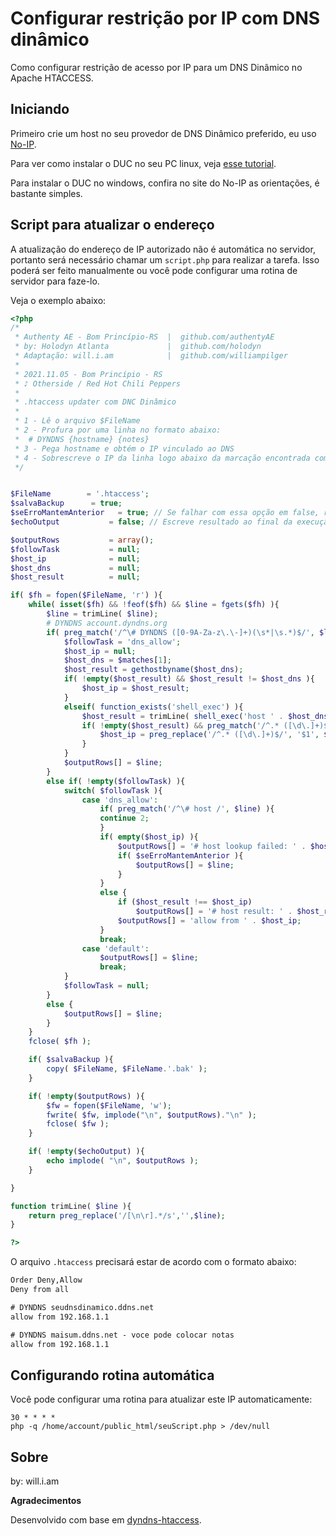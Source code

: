 # Configurar restrição por IP com DNS dinâmico

Como configurar restrição de acesso por IP para um DNS Dinâmico no Apache HTACCESS.

## Iniciando

Primeiro crie um host no seu provedor de DNS Dinâmico preferido, eu uso [No-IP](noip.com).

Para ver como instalar o DUC no seu PC linux, veja [esse tutorial](../ubuntu_server/configurew_no-ip.md).

Para instalar o DUC no windows, confira no site do No-IP as orientações, é bastante simples.

## Script para atualizar o endereço

A atualização do endereço de IP autorizado não é automática no servidor, portanto será necessário chamar um `script.php` para realizar a tarefa.
Isso poderá ser feito manualmente ou você pode configurar uma rotina de servidor para faze-lo.

Veja o exemplo abaixo:

```php
<?php
/*
 * Authenty AE - Bom Princípio-RS  |  github.com/authentyAE
 * by: Holodyn Atlanta             |  github.com/holodyn
 * Adaptação: will.i.am            |  github.com/williampilger
 *
 * 2021.11.05 - Bom Princípio - RS
 * ♪ Otherside / Red Hot Chili Peppers
 * 
 * .htaccess updater com DNC Dinâmico
 * 
 * 1 - Lê o arquivo $FileName
 * 2 - Profura por uma linha no formato abaixo:
 *  # DYNDNS {hostname} {notes}
 * 3 - Pega hostname e obtém o IP vinculado ao DNS
 * 4 - Sobrescreve o IP da linha logo abaixo da marcação encontrada com o IP obtido da pesquisa do passo 3.
 */


$FileName        = '.htaccess';
$salvaBackup      = true;
$seErroMantemAnterior   = true; // Se falhar com essa opção em false, remove o IP anterior
$echoOutput           = false; // Escreve resultado ao final da execução

$outputRows           = array();
$followTask           = null;
$host_ip              = null;
$host_dns             = null;
$host_result          = null;

if( $fh = fopen($FileName, 'r') ){
    while( isset($fh) && !feof($fh) && $line = fgets($fh) ){
        $line = trimLine( $line);
        # DYNDNS account.dyndns.org
        if( preg_match('/^\# DYNDNS ([0-9A-Za-z\.\-]+)(\s*|\s.*)$/', $line, $matches) ){
            $followTask = 'dns_allow';
            $host_ip = null;
            $host_dns = $matches[1];
            $host_result = gethostbyname($host_dns);
            if( !empty($host_result) && $host_result != $host_dns ){
                $host_ip = $host_result;
            }
            elseif( function_exists('shell_exec') ){
                $host_result = trimLine( shell_exec('host ' . $host_dns) );
                if( !empty($host_result) && preg_match('/^.* ([\d\.]+)$/', $host_result) ){
                    $host_ip = preg_replace('/^.* ([\d\.]+)$/', '$1', $host_result);
                }
            }
            $outputRows[] = $line;
        }
        else if( !empty($followTask) ){
            switch( $followTask ){
                case 'dns_allow':
                    if( preg_match('/^\# host /', $line) ){
                    continue 2;
                    }
                    if( empty($host_ip) ){
                        $outputRows[] = '# host lookup failed: ' . $host_dns . ' - ' . $host_result;
                        if( $seErroMantemAnterior ){
                            $outputRows[] = $line;
                        }
                    }
                    else {
                        if ($host_result !== $host_ip)
                            $outputRows[] = '# host result: ' . $host_result;
                        $outputRows[] = 'allow from ' . $host_ip;
                    }
                    break;
                case 'default':
                    $outputRows[] = $line;
                    break;
            }
            $followTask = null;
        }
        else {
            $outputRows[] = $line;
        }
    }
    fclose( $fh );

    if( $salvaBackup ){
        copy( $FileName, $FileName.'.bak' );
    }

    if( !empty($outputRows) ){
        $fw = fopen($FileName, 'w');
        fwrite( $fw, implode("\n", $outputRows)."\n" );
        fclose( $fw );
    }

    if( !empty($echoOutput) ){
        echo implode( "\n", $outputRows );
    }

}

function trimLine( $line ){
    return preg_replace('/[\n\r].*/s','',$line);
}

?>
```

O arquivo `.htaccess` precisará estar de acordo com o formato abaixo:

```txt
Order Deny,Allow
Deny from all

# DYNDNS seudnsdinamico.ddns.net
allow from 192.168.1.1

# DYNDNS maisum.ddns.net - voce pode colocar notas
allow from 192.168.1.1
```

## Configurando rotina automática

Você pode configurar uma rotina para atualizar este IP automaticamente:

```
30 * * * *
php -q /home/account/public_html/seuScript.php > /dev/null
```


## Sobre

by: will.i.am

**Agradecimentos**

Desenvolvido com base em [dyndns-htaccess](https://github.com/holodyn/dyndns-htaccess).
